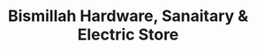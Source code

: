 ---
title: "Bismillah Hardware, Sanaitary & Electric Store"
url: /karachi/bismillah-hardware-sanaitary-and-electric-store/
shop: hardware
---